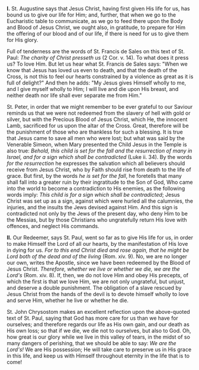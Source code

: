 
**I\.** St. Augustine says that Jesus Christ, having first given His life for us, has bound us to give our life for Him; and, further, that when we go to the Eucharistic table to communicate, as we go to feed there upon the Body and Blood of Jesus Christ, we ought also, in gratitude, to prepare for Him the offering of our blood and of our life, if there is need for us to give them for His glory.

Full of tenderness are the words of St. Francis de Sales on this text of St. Paul: *The charity of Christ presseth us* (2 Cor. v. 14). To what does it press us? To love Him. But let us hear what St. Francis de Sales says: \"When we know that Jesus has loved us even to death, and that the death of the Cross, is not this to feel our hearts constrained by a violence as great as it is full of delight?\" And then he adds: \"My Jesus gives Himself wholly to me, and I give myself wholly to Him; I will live and die upon His breast, and neither death nor life shall ever separate me from Him.\"

St. Peter, in order that we might remember to be ever grateful to our Saviour reminds us that we were not redeemed from the slavery of hell with gold or silver, but with the Precious Blood of Jesus Christ, which He, the innocent Lamb, sacrificed for us upon the altar of the Cross. Great, therefore will be the punishment of those who are thankless for such a blessing. It is true that Jesus came to save all men who were lost; but what was said by the Venerable Simeon, when Mary presented the Child Jesus in the Temple is also true: *Behold, this child is set for the fall and the resurrection of many in Israel, and for a sign which shall be contradicted* (Luke ii. 34). By the words *for the resurrection* he expresses the salvation which all believers should receive from Jesus Christ, who by Faith should rise from death to the life of grace. But first, by the words *he is set for the fall*, he foretells that many shall fall into a greater ruin by their ingratitude to the Son of God, Who came into the world to become a contradiction to His enemies, as the following words imply: *This child is for a sign which shall be contradicted*; Jesus Christ was set up as a sign, against which were hurled all the calumnies, the injuries, and the insults the Jews devised against Him. And this sign is contradicted not only by the Jews of the present day, who deny Him to be the Messias, but by those Christians who ungratefully return His love with offences, and neglect His commands.

**II\.** Our Redeemer, says St. Paul, went so far as to give His life for us, in order to make Himself the Lord of all our hearts, by the manifestation of His love in dying for us. *For to this end Christ died and rose again, that he might be Lord both of the dead and of the living* (Rom. xiv. 9). No, we are no longer our own, writes the Apostle, since we have been redeemed by the Blood of Jesus Christ. *Therefore, whether we live or whether we die, we are the Lord\'s* (Rom. xiv. 8). If, then, we do not love Him and obey His precepts, of which the first is that we love Him, we are not only ungrateful, but unjust, and deserve a double punishment. The obligation of a slave rescued by Jesus Christ from the hands of the devil is to devote himself wholly to love and serve Him, whether he live or whether he die.

St. John Chrysostom makes an excellent reflection upon the above-quoted text of St. Paul, saying that God has more care for us than we have for ourselves; and therefore regards our life as His own gain, and our death as His own loss; so that if we die, we die not to ourselves, but also to God. Oh, how great is our glory while we live in this valley of tears, in the midst of so many dangers of perishing, that we should be able to say: *We are the Lord\'s!* We are His possession; He will take care to preserve us in His grace in this life, and keep us with Himself throughout eternity in the life that is to come!

